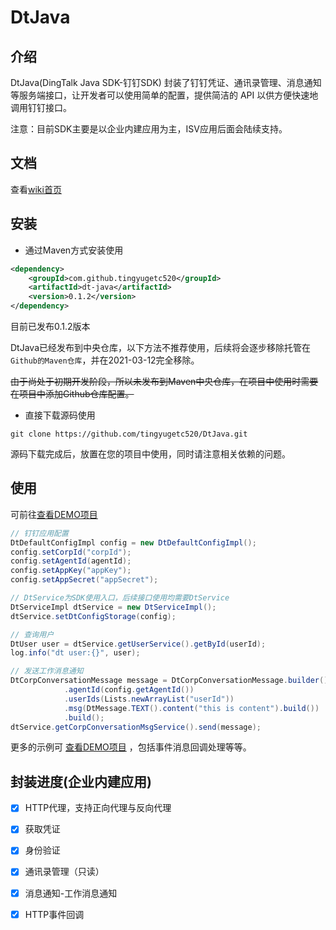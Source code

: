 # DtJava

## 介绍
DtJava(DingTalk Java SDK-钉钉SDK) 封装了钉钉凭证、通讯录管理、消息通知等服务端接口，让开发者可以使用简单的配置，提供简洁的 API 以供方便快速地调用钉钉接口。

注意：目前SDK主要是以企业内建应用为主，ISV应用后面会陆续支持。

## 文档
查看[wiki首页](https://github.com/tingyugetc520/DtJava/wiki)

## 安装
* 通过Maven方式安装使用
```xml
<dependency>
    <groupId>com.github.tingyugetc520</groupId>
    <artifactId>dt-java</artifactId>
    <version>0.1.2</version>
</dependency>
```
目前已发布0.1.2版本

DtJava已经发布到中央仓库，以下方法不推荐使用，后续将会逐步移除托管在`Github的Maven仓库`，并在2021-03-12完全移除。

~~由于尚处于初期开发阶段，所以未发布到Maven中央仓库，在项目中使用时需要在项目中添加Github仓库配置。~~

* 直接下载源码使用
```git
git clone https://github.com/tingyugetc520/DtJava.git
```
源码下载完成后，放置在您的项目中使用，同时请注意相关依赖的问题。

## 使用
可前往[查看DEMO项目](https://github.com/tingyugetc520/dtjava-demo)
```java
// 钉钉应用配置
DtDefaultConfigImpl config = new DtDefaultConfigImpl();
config.setCorpId("corpId");
config.setAgentId(agentId);
config.setAppKey("appKey");
config.setAppSecret("appSecret");

// DtService为SDK使用入口，后续接口使用均需要DtService
DtServiceImpl dtService = new DtServiceImpl();
dtService.setDtConfigStorage(config);

// 查询用户
DtUser user = dtService.getUserService().getById(userId);
log.info("dt user:{}", user);

// 发送工作消息通知
DtCorpConversationMessage message = DtCorpConversationMessage.builder()
			.agentId(config.getAgentId())
			.userIds(Lists.newArrayList("userId"))
			.msg(DtMessage.TEXT().content("this is content").build())
			.build();
dtService.getCorpConversationMsgService().send(message);
```
更多的示例可 [查看DEMO项目](https://github.com/tingyugetc520/dtjava-demo) ，包括事件消息回调处理等等。

## 封装进度(企业内建应用)
- [x] HTTP代理，支持正向代理与反向代理
- [x] 获取凭证
- [x] 身份验证
- [x] 通讯录管理（只读）
- [x] 消息通知-工作消息通知
- [x] HTTP事件回调

